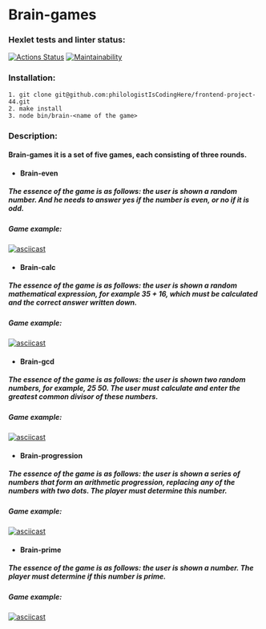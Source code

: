 # Brain-games
### Hexlet tests and linter status:
[![Actions Status](https://github.com/philologistIsCodingHere/frontend-project-44/workflows/hexlet-check/badge.svg)](https://github.com/philologistIsCodingHere/frontend-project-44/actions)
[![Maintainability](https://api.codeclimate.com/v1/badges/3ce6ce45c47712dd9ace/maintainability)](https://codeclimate.com/github/philologistIsCodingHere/frontend-project-44/maintainability)
### Installation:
```
1. git clone git@github.com:philologistIsCodingHere/frontend-project-44.git
2. make install
3. node bin/brain-<name of the game>
```
### Description:
#### Brain-games it is a set of five games, each consisting of three rounds.
* #### Brain-even
##### The essence of the game is as follows: the user is shown a random number. And he needs to answer yes if the number is even, or no if it is odd.
##### Game example:
[![asciicast](https://asciinema.org/a/9Nuxpwdbd3aw4ByW7BRQSdQam.svg)](https://asciinema.org/a/9Nuxpwdbd3aw4ByW7BRQSdQam)
* #### Brain-calc
##### The essence of the game is as follows: the user is shown a random mathematical expression, for example 35 + 16, which must be calculated and the correct answer written down.
##### Game example:
[![asciicast](https://asciinema.org/a/XofgT9IHxjcZ1I1U2TUWfPl3J.svg)](https://asciinema.org/a/XofgT9IHxjcZ1I1U2TUWfPl3J)
* #### Brain-gcd
##### The essence of the game is as follows: the user is shown two random numbers, for example, 25 50. The user must calculate and enter the greatest common divisor of these numbers.
##### Game example:
[![asciicast](https://asciinema.org/a/doxHT2Tgnj1bcgrk5wqXpjqUA.svg)](https://asciinema.org/a/doxHT2Tgnj1bcgrk5wqXpjqUA)
* #### Brain-progression
##### The essence of the game is as follows: the user is shown a series of numbers that form an arithmetic progression, replacing any of the numbers with two dots. The player must determine this number.
##### Game example:
[![asciicast](https://asciinema.org/a/kNs9EVKYhTTjv0cl4tC4dxqQG.svg)](https://asciinema.org/a/kNs9EVKYhTTjv0cl4tC4dxqQG)
* #### Brain-prime
##### The essence of the game is as follows: the user is shown a number. The player must determine if this number is prime.
##### Game example:
[![asciicast](https://asciinema.org/a/Np71KNVUAaIdVqbcBM0zAm8d8.svg)](https://asciinema.org/a/Np71KNVUAaIdVqbcBM0zAm8d8)
